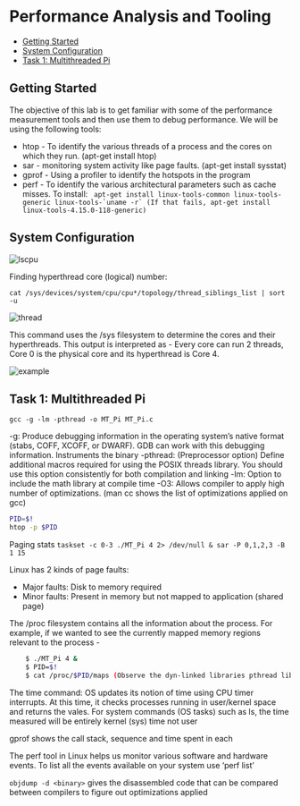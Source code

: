 # Performance Analysis and Tooling

- [Getting Started](#getting-started)
- [System Configuration](#system-configuration)
- [Task 1: Multithreaded Pi](#task-1-multithreaded-pi)

## Getting Started

The objective of this lab is to get familiar with some of the performance measurement tools and then use them to debug performance. We will be using the following tools:

- htop - To identify the various threads of a process and the cores on which they run.
(apt-get install htop)
- sar - monitoring system activity like page faults. (apt-get install sysstat)
- gprof - Using a profiler to identify the hotspots in the program
- perf - To identify the various architectural parameters such as cache misses. To install:
 ``` apt-get install linux-tools-common linux-tools-generic linux-tools-`uname -r` (If
that fails, apt-get install linux-tools-4.15.0-118-generic)```

## System Configuration

![lscpu](images/2020-12-24-13-43-06.png)

Finding hyperthread core (logical) number:

```cat /sys/devices/system/cpu/cpu*/topology/thread_siblings_list | sort -u```

![thread](images/2020-12-24-13-44-42.png)

This command uses the /sys filesystem to determine the cores and their hyperthreads. This output is interpreted as - Every core can run 2 threads, Core 0 is the physical core and its hyperthread is Core 4.

![example](images/2020-12-24-13-45-26.png)

## Task 1: Multithreaded Pi

```gcc -g -lm -pthread -o MT_Pi MT_Pi.c```

-g: Produce debugging information in the operating system’s native format (stabs, COFF, XCOFF, or DWARF). GDB can work with this debugging information. Instruments the binary
-pthread: (Preprocessor option) Define additional macros required for using the POSIX threads library. You should use this option consistently for both compilation and linking
-lm: Option to include the math library at compile time
-O3: Allows compiler to apply high number of optimizations. (man cc shows the list of optimizations applied on gcc)

```bash
PID=$!
htop -p $PID
```

Paging stats
``` taskset -c 0-3 ./MT_Pi 4 2> /dev/null & sar -P 0,1,2,3 -B 1 15 ```

Linux has 2 kinds of page faults:

- Major faults: Disk to memory required
- Minor faults: Present in memory but not mapped to application (shared page)

The /proc filesystem contains all the information about the process. For example, if we wanted to see the currently mapped memory regions relevant to the process -

```bash
    $ ./MT_Pi 4 &
    $ PID=$!
    $ cat /proc/$PID/maps (Observe the dyn-linked libraries pthread lib)
```

The time command:
OS updates its notion of time using CPU timer interrupts. At this time, it checks processes running in user/kernel space and returns the vales. For system commands (OS tasks) such as ls, the time measured will be entirely kernel (sys) time not user

gprof shows the call stack, sequence and time spent in each

The perf tool in Linux helps us monitor various software and hardware events. To list all the
events available on your system use ‘perf list’

```objdump -d <binary>``` gives the disassembled code that can be compared between compilers to figure out optimizations applied